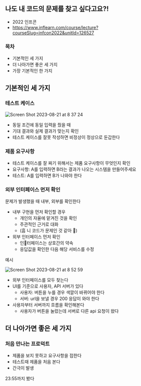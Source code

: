 ## 나도 내 코드의 문제를 찾고 싶다고요?!

- 2022 인프콘
- https://www.inflearn.com/course/lecture?courseSlug=infcon2022&unitId=126527

### 목차

- 기본적인 세 가지
- 더 나아가면 좋은 세 가지
- 가장 기본적인 한 가지

## 기본적인 세 가지

### 테스트 케이스

![Screen Shot 2023-08-21 at 8 37 24](https://github.com/mimseong/Study/assets/50068946/e7779bca-221b-4282-a564-a5df9b5ea76d)

- 동일 조건에 동일 입력을 줬을 때
- 기대 결과와 실제 결과가 맞는지 확인
- 테스트 케이스를 잘못 작성하면 비정상이 정상으로 둔갑한다

### 제품 요구사항

- 테스트 케이스를 잘 짜기 위해서는 제품 요구사항이 무엇인지 확인
- 요구사항: A를 입력하면 B라는 결과가 나오는 시스템을 만들어주세요
- 테스트: A를 입력하면 B가 나와야 한다

### 외부 인터페이스 먼저 확인

문제가 발생했을 때 내부, 외부를 확인한다

- 내부 구현을 먼저 확인할 경우
  - 개인의 자율에 맡겨진 것을 확인
  - 주관적인 근거로 대화
  - (흠 니 코드가 문제인 것 같아 💭)
- 외부 인터페이스 먼저 확인
  - 인터페이스는 상호간의 약속
  - 응답값을 확인한 다음 해당 서비스를 수정

예시

![Screen Shot 2023-08-21 at 8 52 59](https://github.com/mimseong/Study/assets/50068946/8426819c-fed5-4068-85ab-fade65aa4d78)

- 외부 인터페이스를 모두 찾는다
- UI를 기준으로 사용자, API 서버가 있다
  - 사용자: 버튼을 누를 경우 색깔이 바뀌어야 한다
  - 서버: url을 보낼 경우 200 응답이 와야 한다
- 사용자부터 서버까지 흐름을 확인해본다
  - 사용자가 버튼을 눌렀는데 서버로 다른 api 요청이 왔다

## 더 나아가면 좋은 세 가지

### 처음 만나는 프로덕트

- 제품을 보지 못하고 요구사항을 접한다
- 테스트때 제품을 처음 본다
- 간극이 발생

23:55까지 봤다


